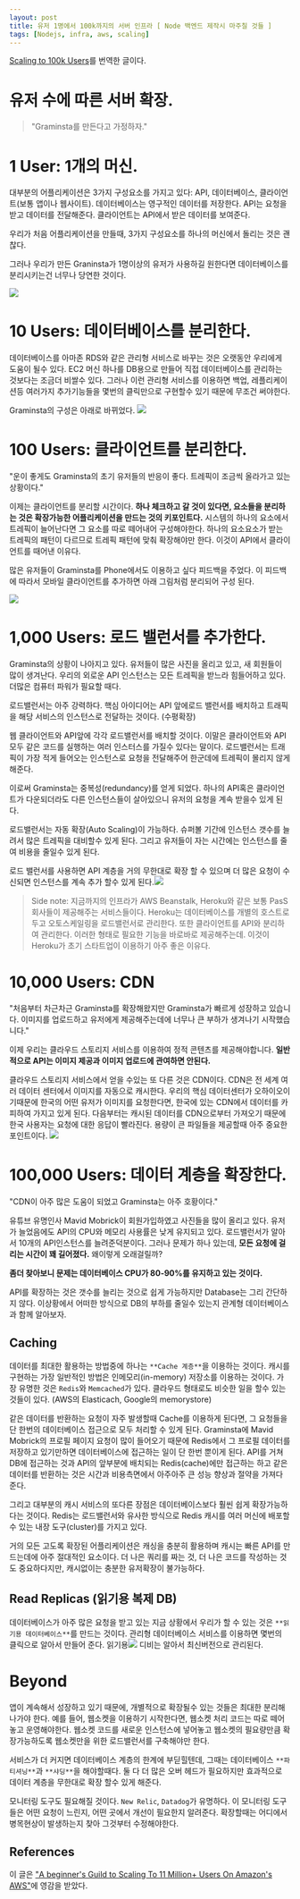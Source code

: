```yaml
---
layout: post
title: 유저 1명에서 100k까지의 서버 인프라 [ Node 백엔드 제작시 마주칠 것들 ]
tags: [Nodejs, infra, aws, scaling]
---
```


[Scaling to 100k Users](https://alexpareto.com/scalability/systems/2020/02/03/scaling-100k.html)를 번역한 글이다.

# 유저 수에 따른 서버 확장.

>"Graminsta를 만든다고 가정하자."

# 1 User: 1개의 머신.

대부분의 어플리케이션은 3가지 구성요소를 가지고 있다: API, 데이터베이스, 클라이언트(보통 앱이나 웹사이트). 데이터베이스는 영구적인 데이터를 저장한다. API는 요청을 받고 데이터를 전달해준다. 클라이언트는 API에서 받은 데이터를 보여준다.

우리가 처음 어플리케이션을 만들때, 3가지 구성요소를 하나의 머신에서 돌리는 것은 괜찮다.


그러나 우리가 만든 Graninsta가 1명이상의 유저가 사용하길 원한다면 데이터베이스를 분리시키는건 너무나 당연한 것이다.

![](https://images.velog.io/images/moongq/post/e3809e5c-d25b-4633-96b1-a170689fb297/%E1%84%89%E1%85%B3%E1%84%8F%E1%85%B3%E1%84%85%E1%85%B5%E1%86%AB%E1%84%89%E1%85%A3%E1%86%BA%202021-06-21%20%E1%84%8B%E1%85%A9%E1%84%92%E1%85%AE%204.32.21.png)


# 10 Users: 데이터베이스를 분리한다.

데이터베이스를 아마존 RDS와 같은 관리형 서비스로 바꾸는 것은 오랫동안 우리에게 도움이 될수 있다. EC2 머신 하나를 DB용으로 만들어 직접 데이터베이스를 관리하는 것보다는 조금더 비쌀수 있다. 그러나 이런 관리형 서비스를 이용하면 백업, 레플리케이션등 여러가지 추가기능들을 몇번의 클릭만으로 구현할수 있기 때문에 무조건 써야한다.

Graminsta의 구성은 아래로 바뀌었다.
![](https://images.velog.io/images/moongq/post/a265c9dd-c846-4d49-b3d9-c122d1dff82d/%E1%84%89%E1%85%B3%E1%84%8F%E1%85%B3%E1%84%85%E1%85%B5%E1%86%AB%E1%84%89%E1%85%A3%E1%86%BA%202021-06-21%20%E1%84%8B%E1%85%A9%E1%84%92%E1%85%AE%204.32.46.png)

# 100 Users: 클라이언트를 분리한다.
"운이 좋게도 Graminsta의 초기 유저들의 반응이 좋다. 트레픽이 조금씩 올라가고 있는 상황이다."

이제는 클라이언트를 분리할 시간이다.
**하나 체크하고 갈 것이 있다면, 요소들을 분리하는 것은 확장가능한 어플리케이션을 만드는 것의 키포인트다.** 시스템의 하나의 요소에서 트레픽이 늘어난다면 그 요소를 따로 떼어내어 구성해야한다. 하나의 요소요소가 받는 트레픽의 패턴이 다르므로 트레픽 패턴에 맞춰 확장해야만 한다. 이것이 API에서 클라이언트를 때어낸 이유다.

많은 유저들이 Graminsta를 Phone에서도 이용하고 싶다 피드백을 주었다. 이 피드백에 따라서 모바일 클라이언트를 추가하면 아래 그림처럼 분리되어 구성 된다.

![](https://images.velog.io/images/moongq/post/d4378ee6-7eb3-46b9-a943-e0ecc1100759/%E1%84%89%E1%85%B3%E1%84%8F%E1%85%B3%E1%84%85%E1%85%B5%E1%86%AB%E1%84%89%E1%85%A3%E1%86%BA%202021-06-21%20%E1%84%8B%E1%85%A9%E1%84%92%E1%85%AE%204.32.21.png)


# 1,000 Users: 로드 밸런서를 추가한다.
Graminsta의 상황이 나아지고 있다. 유저들이 많은 사진을 올리고 있고, 새 회원들이 많이 생겨난다. 우리의 외로운 API 인스턴스는 모든 트레픽을 받느라 힘들어하고 있다. 더많은 컴퓨터 파워가 필요할 때다.

로드밸런서는 아주 강력하다. 핵심 아이디어는 API 앞에로드 밸런서를 배치하고 트래픽을 해당 서비스의 인스턴스로 전달하는 것이다. (수평확장)

웹 클라이언트와 API앞에 각각 로드밸런서를 배치할 것이다. 이말은 클라이언트와 API모두 같은 코드를 실행하는 여러 인스터스를 가질수 있다는 말이다. 로드밸런서는 트래픽이 가장 적게 들어오는 인스턴스로 요청을 전달해주어 한군데에 트레픽이 몰리지 않게 해준다.

이로써 Graminsta는 중복성(redundancy)를 얻게 되었다. 하나의 API혹은 클라이언트가 다운되더라도 다른 인스턴스들이 살아있으니 유저의 요청을 계속 받을수 있게 된다.

로드밸런서는 자동 확장(Auto Scaling)이 가능하다. 슈퍼볼 기간에 인스턴스 갯수를 늘려서 많은 트레픽을 대비할수 있게 된다. 그리고 유저들이 자는 시간에는 인스턴스를 줄여 비용을 줄일수 있게 된다.

로드 밸런서를 사용하면 API 계층을 거의 무한대로 확장 할 수 있으며 더 많은 요청이 수신되면 인스턴스를 계속 추가 할수 있게 된다.![](https://images.velog.io/images/moongq/post/03fc5cda-fb47-4ea3-bfb7-a58f5b1b6f26/%E1%84%89%E1%85%B3%E1%84%8F%E1%85%B3%E1%84%85%E1%85%B5%E1%86%AB%E1%84%89%E1%85%A3%E1%86%BA%202021-06-21%20%E1%84%8B%E1%85%A9%E1%84%92%E1%85%AE%204.33.14.png)

>Side note: 지금까지의 인프라가 AWS Beanstalk, Heroku와 같은 보통 PasS 회사들이 제공해주는 서비스들이다. Heroku는 데이터베이스를 개별의 호스트로 두고 오토스케일링을 로드밸런서로 관리한다. 또한 클라이언트를 API와 분리하여 관리한다. 이러한 형태로 필요한 기능을 바로바로 제공해주는데. 이것이 Heroku가 초기 스타트업이 이용하기 아주 좋은 이유다. 

# 10,000 Users: CDN

"처음부터 차근차근 Graminsta를 확장해왔지만 Graminsta가 빠르게 성장하고 있습니다. 이미지를 업로드하고 유저에게 제공해주는데에 너무나 큰 부하가 생겨나기 시작했습니다."

이제 우리는 클라우드 스토리지 서비스를 이용하여 정적 콘텐츠를 제공해야합니다. **일반적으로 API는 이미지 제공과 이미지 업로드에 관여하면 안된다.**

클라우드 스토리지 서비스에서 얻을 수있는 또 다른 것은 CDN이다. CDN은 전 세계 여러 데이터 센터에서 이미지를 자동으로 캐시한다.
우리의 핵심 데이터센터가 오하이오이기때문에 한국의 어떤 유저가 이미지를 요청한다면, 한국에 있는 CDN에서 데이터를 카피하여 가지고 있게 된다. 다음부터는 캐시된 데이터를 CDN으로부터 가져오기 때문에 한국 사용자는 요청에 대한 응답이 빨라진다. 용량이 큰 파일들을 제공할때 아주 중요한 포인트이다.
![](https://images.velog.io/images/moongq/post/e221e22c-d08d-48dd-9842-47f2a9926ef7/%E1%84%89%E1%85%B3%E1%84%8F%E1%85%B3%E1%84%85%E1%85%B5%E1%86%AB%E1%84%89%E1%85%A3%E1%86%BA%202021-06-21%20%E1%84%8B%E1%85%A9%E1%84%92%E1%85%AE%204.33.40.png)

# 100,000 Users: 데이터 계층을 확장한다.

"CDN이 아주 많은 도움이 되었고 Graminsta는 아주 호황이다."

유튜브 유명인사 Mavid Mobrick이 회원가입하였고 사진들을 많이 올리고 있다. 유저가 늘었음에도  API의 CPU와 메모리 사용률은 낮게 유지되고 있다. 로드밸런서가 알아서 10개의 API인스턴스를 늘려준덕분이다. 그러나 문제가 하나 있는데, **모든 요청에 걸리는 시간이 꽤 길어졌다.** 왜이렇게 오래걸릴까?

**좀더 찾아보니 문제는 데이터베이스 CPU가 80-90%를 유지하고 있는 것이다.**

API를 확장하는 것은 갯수를 늘리는 것으로 쉽게 가능하지만 Database는 그리 간단하지 않다. 이상황에서 어떠한 방식으로 DB의 부하를 줄일수 있는지 관계형 데이터베이스과 함께 알아보자.


## Caching
데이터를 최대한 활용하는 방법중에 하나는 `**Cache 계층**`을 이용하는 것이다. 캐시를 구현하는 가장 일반적인 방법은 인메모리(in-memory) 저장소를 이용하는 것이다. 가장 유명한 것은 `Redis`와 `Memcached`가 있다. 클라우드 형태로도 비슷한 일을 할수 있는 것들이 있다. (AWS의 Elasticach, Google의 memorystore)

같은 데이터를 반환하는 요청이 자주 발생할때 Cache를 이용하게 된다면, 그 요청들을 단 한번의 데이터베이스 접근으로 모두 처리할 수 있게 된다. Graminsta에 Mavid Mobrick의 프로필 페이지 요청이 많이 들어오기 때문에 Redis에서 그 프로필 데이터를 저장하고 있기만하면 데이터베이스에 접근하는 일이 단 한번 뿐이게 된다. API를 거쳐 DB에 접근하는 것과 API의 앞부분에 배치되는 Redis(cache)에만 접근하는 하고 같은 데이터를 반환하는 것은 시간과 비용측면에서 아주아주 큰 성능 향상과 절약을 가져다 준다.

그리고 대부분의 캐시 서비스의 또다른 장점은 데이터베이스보다 훨씬 쉽게 확장가능하다는 것이다. Redis는 로드밸런서와 유사한 방식으로 Redis 캐시를 여러 머신에 배포할수 있는 내장 도구(cluster)를 가지고 있다.

거의 모든 고도록 확장된 어플리케이션은 캐싱을 충분히 활용하며 캐시는 빠른 API를 만드는데에 아주 절대적인 요소이다. 더 나은 쿼리를 짜는 것, 더 나은 코드를 작성하는 것도 중요하다지만, 캐시없이는 충분한 유저확장이 불가능하다.

## Read Replicas (읽기용 복제 DB)
데이터베이스가 아주 많은 요청을 받고 있는 지금 상황에서 우리가 할 수 있는 것은 `**읽기용 데이터베이스**`를 만드는 것이다. 관리형 데이터베이스 서비스를 이용하면 몇번의 클릭으로 알아서 만들어 준다. 읽기용![](https://images.velog.io/images/moongq/post/42c2e8fd-9a3f-46cb-b5a3-e27603075b75/%E1%84%89%E1%85%B3%E1%84%8F%E1%85%B3%E1%84%85%E1%85%B5%E1%86%AB%E1%84%89%E1%85%A3%E1%86%BA%202021-06-21%20%E1%84%8B%E1%85%A9%E1%84%92%E1%85%AE%204.33.59.png) 디비는 알아서 최신버전으로 관리된다.


# Beyond
앱이 계속해서 성장하고 있기 때문에, 개별적으로 확장될수 있는 것들은 최대한 분리해나가야 한다. 예를 들어, 웹소켓을 이용하기 시작한다면, 웹소켓 처리 코드는 따로 떼어놓고 운영해야한다. 웹소켓 코드를 새로운 인스턴스에 넣어놓고 웹소켓의 필요량만큼 확장가능하도록 웹소켓만을 위한 로드밸런서를 구축해야만 한다. 

서비스가 더 커지면 데이터베이스 계층의 한계에 부딛힐텐데, 그때는 데이터베이스 `**파티셔닝**`과 `**샤딩**`을 해야할때다. 둘 다 더 많은 오버 헤드가 필요하지만 효과적으로 데이터 계층을 무한대로 확장 할수 있게 해준다.

모니터링 도구도 필요해질 것이다. `New Relic`, `Datadog`가 유명하다. 이 모니터링 도구들은 어떤 요청이 느린지, 어떤 곳에서 개선이 필요한지 알려준다. 확장할때는 어디에서 병목현상이 발생하는지 찾아 그것부터 수정해야한다.


## References
이 글은 ["A beginner's Guild to Scaling To 11 Million+ Users On Amazon's AWS"](http://highscalability.com/blog/2016/1/11/a-beginners-guide-to-scaling-to-11-million-users-on-amazons.html)에 영감을 받았다.
